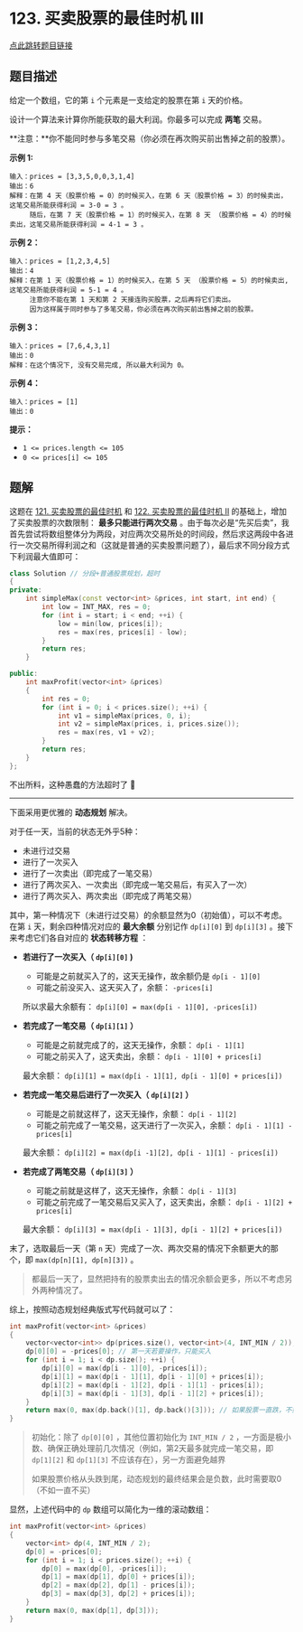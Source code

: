 # 123. 买卖股票的最佳时机 III

[点此跳转题目链接](https://leetcode.cn/problems/best-time-to-buy-and-sell-stock-iii/description/)

## 题目描述

给定一个数组，它的第 `i` 个元素是一支给定的股票在第 `i` 天的价格。

设计一个算法来计算你所能获取的最大利润。你最多可以完成 **两笔** 交易。

**注意：**你不能同时参与多笔交易（你必须在再次购买前出售掉之前的股票）。

 

**示例 1:**

```
输入：prices = [3,3,5,0,0,3,1,4]
输出：6
解释：在第 4 天（股票价格 = 0）的时候买入，在第 6 天（股票价格 = 3）的时候卖出，这笔交易所能获得利润 = 3-0 = 3 。
     随后，在第 7 天（股票价格 = 1）的时候买入，在第 8 天 （股票价格 = 4）的时候卖出，这笔交易所能获得利润 = 4-1 = 3 。
```

**示例 2：**

```
输入：prices = [1,2,3,4,5]
输出：4
解释：在第 1 天（股票价格 = 1）的时候买入，在第 5 天 （股票价格 = 5）的时候卖出, 这笔交易所能获得利润 = 5-1 = 4 。   
     注意你不能在第 1 天和第 2 天接连购买股票，之后再将它们卖出。   
     因为这样属于同时参与了多笔交易，你必须在再次购买前出售掉之前的股票。
```

**示例 3：**

```
输入：prices = [7,6,4,3,1] 
输出：0 
解释：在这个情况下, 没有交易完成, 所以最大利润为 0。
```

**示例 4：**

```
输入：prices = [1]
输出：0
```

 

**提示：**

- `1 <= prices.length <= 105`
- `0 <= prices[i] <= 105`



## 题解

这题在 [121. 买卖股票的最佳时机](https://leetcode.cn/problems/best-time-to-buy-and-sell-stock/description/) 和 [122. 买卖股票的最佳时机 II](https://leetcode.cn/problems/best-time-to-buy-and-sell-stock-ii/description/) 的基础上，增加了买卖股票的次数限制： **最多只能进行两次交易** 。由于每次必是“先买后卖”，我首先尝试将数组整体分为两段，对应两次交易所处的时间段，然后求这两段中各进行一次交易所得利润之和（这就是普通的买卖股票问题了），最后求不同分段方式下利润最大值即可：

```cpp
class Solution // 分段+普通股票规划，超时
{
private:
    int simpleMax(const vector<int> &prices, int start, int end) {
        int low = INT_MAX, res = 0;
        for (int i = start; i < end; ++i) {
            low = min(low, prices[i]);
            res = max(res, prices[i] - low);
        }
        return res;
    }

public:
    int maxProfit(vector<int> &prices)
    {
        int res = 0;
        for (int i = 0; i < prices.size(); ++i) {
            int v1 = simpleMax(prices, 0, i);
            int v2 = simpleMax(prices, i, prices.size());
            res = max(res, v1 + v2);
        }
        return res;
    }
};
```

不出所料，这种愚蠢的方法超时了 :clown_face: 

---

下面采用更优雅的 **动态规划** 解决。

对于任一天，当前的状态无外乎5种：

- 未进行过交易
- 进行了一次买入
- 进行了一次卖出（即完成了一笔交易）
- 进行了两次买入、一次卖出（即完成一笔交易后，有买入了一次）
- 进行了两次买入、两次卖出（即完成了两笔交易）

其中，第一种情况下（未进行过交易）的余额显然为0（初始值），可以不考虑。在第 `i` 天，剩余四种情况对应的 **最大余额** 分别记作 `dp[i][0]` 到 `dp[i][3]` 。接下来考虑它们各自对应的 **状态转移方程** ：

- **若进行了一次买入（ `dp[i][0]` )** 

  - 可能是之前就买入了的，这天无操作，故余额仍是 `dp[i - 1][0]` 
  - 可能之前没买入、这天买入了，余额： `-prices[i]` 

  所以求最大余额有： `dp[i][0] = max(dp[i - 1][0], -prices[i])` 

- **若完成了一笔交易（ `dp[i][1]` ）**

  - 可能是之前就完成了的，这天无操作，余额： `dp[i - 1][1]` 
  - 可能之前买入了，这天卖出，余额： `dp[i - 1][0] + prices[i]` 

  最大余额： `dp[i][1] = max(dp[i - 1][1], dp[i - 1][0] + prices[i])` 

- **若完成一笔交易后进行了一次买入（ `dp[i][2]` ）**

  - 可能是之前就这样了，这天无操作，余额： `dp[i - 1][2]` 
  - 可能之前完成了一笔交易，这天进行了一次买入，余额： `dp[i - 1][1] - prices[i]`

  最大余额： `dp[i][2] = max(dp[i -1][2], dp[i - 1][1] - prices[i])`

- **若完成了两笔交易（ `dp[i][3]` ）**

  - 可能之前就是这样了，这天无操作，余额： `dp[i - 1][3]`
  - 可能之前完成了一笔交易后又买入了，这天卖出，余额： `dp[i - 1][2] + prices[i]`

  最大余额： `dp[i][3] = max(dp[i - 1][3], dp[i - 1][2] + prices[i])`

末了，选取最后一天（第 `n` 天）完成了一次、两次交易的情况下余额更大的那个，即 `max(dp[n][1], dp[n][3])` 。

> 都最后一天了，显然把持有的股票卖出去的情况余额会更多，所以不考虑另外两种情况了。

综上，按照动态规划经典版式写代码就可以了：

```cpp
int maxProfit(vector<int> &prices)
{
    vector<vector<int>> dp(prices.size(), vector<int>(4, INT_MIN / 2));
    dp[0][0] = -prices[0]; // 第一天若要操作，只能买入
    for (int i = 1; i < dp.size(); ++i) {
        dp[i][0] = max(dp[i - 1][0], -prices[i]);
        dp[i][1] = max(dp[i - 1][1], dp[i - 1][0] + prices[i]);
        dp[i][2] = max(dp[i - 1][2], dp[i - 1][1] - prices[i]);
        dp[i][3] = max(dp[i - 1][3], dp[i - 1][2] + prices[i]);
    }
    return max(0, max(dp.back()[1], dp.back()[3])); // 如果股票一直跌，不如不买
}
```

> 初始化：除了 `dp[0][0]` ，其他位置初始化为 `INT_MIN / 2` ，一方面是极小数、确保正确处理前几次情况（例如，第2天最多就完成一笔交易，即 `dp[1][2]` 和 `dp[1][3]` 不应该存在），另一方面避免越界
>
> 如果股票价格从头跌到尾，动态规划的最终结果会是负数，此时需要取0（不如一直不买）

显然，上述代码中的 `dp` 数组可以简化为一维的滚动数组：

```cpp
int maxProfit(vector<int> &prices)
{
    vector<int> dp(4, INT_MIN / 2);
    dp[0] = -prices[0];
    for (int i = 1; i < prices.size(); ++i) {
        dp[0] = max(dp[0], -prices[i]);
        dp[1] = max(dp[1], dp[0] + prices[i]);
        dp[2] = max(dp[2], dp[1] - prices[i]);
        dp[3] = max(dp[3], dp[2] + prices[i]);
    }
    return max(0, max(dp[1], dp[3]));
}
```




